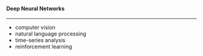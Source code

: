 #### Deep Neural Networks

---

* computer vision
* natural language processing
* time-series analysis
* reinforcement learning





